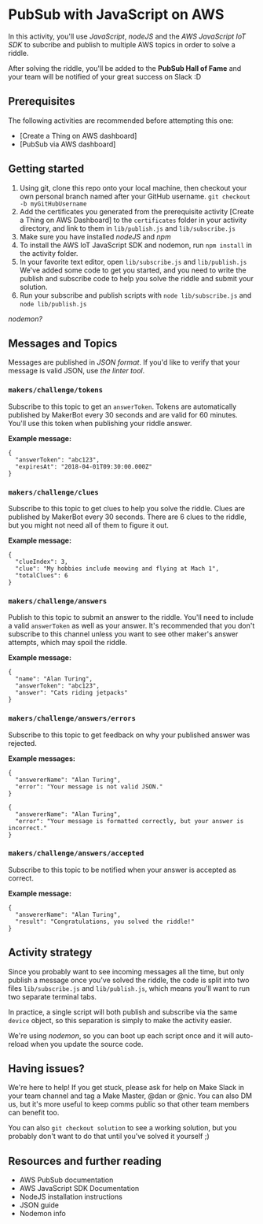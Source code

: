 # PubSub with JavaScript on AWS

In this activity, you'll use *JavaScript*, *nodeJS* and the *AWS JavaScript IoT SDK* to subcribe and publish to multiple AWS topics in order to solve a riddle.

After solving the riddle, you'll be added to the **PubSub Hall of Fame** and your team will be notified of your great success on Slack :D


## Prerequisites

The following activities are recommended before attempting this one:
- [Create a Thing on AWS dashboard]
- [PubSub via AWS dashboard]


## Getting started

1. Using git, clone this repo onto your local machine, then checkout your own personal branch named after your GitHub username. `git checkout -b myGitHubUsername`
2. Add the certificates you generated from the prerequisite activity [Create a Thing on AWS Dashboard] to the `certificates` folder in your activity directory, and link to them in `lib/publish.js` and `lib/subscribe.js`
3. Make sure you have installed *nodeJS* and *npm*
5. To install the AWS IoT JavaScript SDK and nodemon, run `npm install` in the activity folder.
6. In your favorite text editor, open `lib/subscribe.js` and `lib/publish.js` We've added some code to get you started, and you need to write the publish and subscribe code to help you solve the riddle and submit your solution.
7. Run your subscribe and publish scripts with `node lib/subscribe.js` and `node lib/publish.js`

*nodemon?*


## Messages and Topics

Messages are published in *JSON format*. If you'd like to verify that your message is valid JSON, use *the linter tool*.


### `makers/challenge/tokens`

Subscribe to this topic to get an `answerToken`. Tokens are automatically published by MakerBot every 30 seconds and are valid for 60 minutes. You'll use this token when publishing your riddle answer.

**Example message:**

    {
      "answerToken": "abc123",
      "expiresAt": "2018-04-01T09:30:00.000Z"
    }



### `makers/challenge/clues`

Subscribe to this topic to get clues to help you solve the riddle. Clues are published by MakerBot every 30 seconds. There are 6 clues to the riddle, but you might not need all of them to figure it out.

**Example message:**

    {
      "clueIndex": 3,
      "clue": "My hobbies include meowing and flying at Mach 1",
      "totalClues": 6
    }


### `makers/challenge/answers`

Publish to this topic to submit an answer to the riddle. You'll need to include a valid `answerToken` as well as your answer. It's recommended that you don't subscribe to this channel unless you want to see other maker's answer attempts, which may spoil the riddle.

**Example message:**

    {
      "name": "Alan Turing",
      "answerToken": "abc123",
      "answer": "Cats riding jetpacks"
    }



### `makers/challenge/answers/errors`

Subscribe to this topic to get feedback on why your published answer was rejected.

**Example messages:**

    {
      "answererName": "Alan Turing",
      "error": "Your message is not valid JSON."
    }

    {
      "answererName": "Alan Turing",
      "error": "Your message is formatted correctly, but your answer is incorrect."
    }


### `makers/challenge/answers/accepted`

Subscribe to this topic to be notified when your answer is accepted as correct.

**Example message:**

    {
      "answererName": "Alan Turing",
      "result": "Congratulations, you solved the riddle!"
    }


## Activity strategy

Since you probably want to see incoming messages all the time, but only publish a message once you've solved the riddle, the code is split into two files `lib/subscribe.js` and `lib/publish.js`, which means you'll want to run two separate terminal tabs.

In practice, a single script will both publish and subscribe via the same `device` object, so this separation is simply to make the activity easier.

We're using *nodemon*, so you can boot up each script once and it will auto-reload when you update the source code.


## Having issues?

We're here to help! If you get stuck, please ask for help on Make Slack in your team channel and tag a Make Master, @dan or @nic. You can also DM us, but it's more useful to keep comms public so that other team members can benefit too.

You can also `git checkout solution` to see a working solution, but you probably don't want to do that until you've solved it yourself ;)


## Resources and further reading
- AWS PubSub documentation
- AWS JavaScript SDK Documentation
- NodeJS installation instructions
- JSON guide
- Nodemon info
